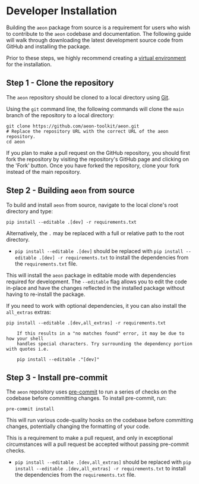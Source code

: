 # Developer Installation

Building the `aeon` package from source is a requirement for users who wish to
contribute to the `aeon` codebase and documentation. The following guide will walk
through downloading the latest development source code from GitHub and installing
the package.

Prior to these steps, we highly recommend creating a [virtual environment](../installation.md#using-a-pip-venv)
for the installation.

## Step 1 - Clone the repository

The `aeon` repository should be cloned to a local directory using [Git](https://git-scm.com/).

Using the `git` command line, the following commands will clone the `main` branch of the
repository to a local directory:

```{code-block} powershell
git clone https://github.com/aeon-toolkit/aeon.git
# Replace the repository URL with the correct URL of the aeon repository.
cd aeon
```

If you plan to make a pull request on the GitHub repository, you should first fork the repository by visiting the repository's GitHub page and clicking on the 'Fork' button. Once you have forked the repository, clone your fork instead of the main repository.

## Step 2 - Building `aeon` from source

To build and install ``aeon`` from source, navigate to the local clone's root directory
and type:

```{code-block} powershell
pip install --editable .[dev] -r requirements.txt
```

Alternatively, the `.` may be replaced with a full or relative path to the root
directory.
- `pip install --editable .[dev]` should be replaced with `pip install --editable .[dev] -r requirements.txt` to install the dependencies from the `requirements.txt` file.

This will install the `aeon` package in editable mode with dependencies required for
development. The `--editable` flag allows you to edit the code in-place and have the
changes reflected in the installed package without having to re-install the package.

If you need to work with optional dependencies, it you can also install the `all_extras`
extras:

```{code-block} powershell
pip install --editable .[dev,all_extras] -r requirements.txt
```

```{note}
    If this results in a "no matches found" error, it may be due to how your shell
    handles special characters. Try surrounding the dependency portion with quotes i.e.

    pip install --editable ."[dev]"
```

## Step 3 - Install pre-commit

The `aeon` repository uses [pre-commit](https://pre-commit.com/) to run a series of
checks on the codebase before committing changes. To install pre-commit, run:

```{code-block} powershell
pre-commit install
```

This will run various code-quality hooks on the codebase before committing changes,
potentially changing the formatting of your code.

This is a requirement to make a pull request, and only in exceptional circumstances
will a pull request be accepted without passing pre-commit checks.
- `pip install --editable .[dev,all_extras]` should be replaced with `pip install --editable .[dev,all_extras] -r requirements.txt` to install the dependencies from the `requirements.txt` file.
